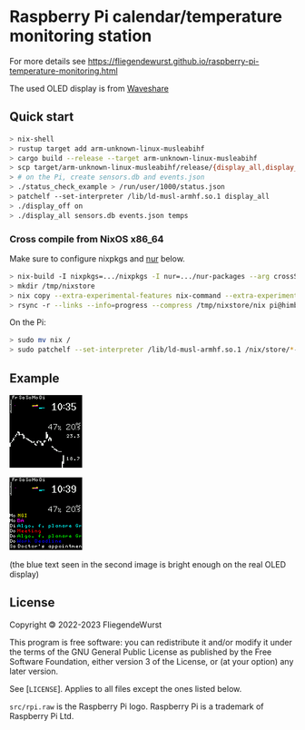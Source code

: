 # Raspberry Pi calendar/temperature monitoring station

For more details see https://fliegendewurst.github.io/raspberry-pi-temperature-monitoring.html

The used OLED display is from [Waveshare](https://www.waveshare.com/wiki/1.5inch_RGB_OLED_Module)

## Quick start

```bash
> nix-shell
> rustup target add arm-unknown-linux-musleabihf
> cargo build --release --target arm-unknown-linux-musleabihf
> scp target/arm-unknown-linux-musleabihf/release/{display_all,display_off,refresh_json,take_measurement,status_check_example} 'pi@raspberrypi:~'
> # on the Pi, create sensors.db and events.json
> ./status_check_example > /run/user/1000/status.json
> patchelf --set-interpreter /lib/ld-musl-armhf.so.1 display_all
> ./display_off on
> ./display_all sensors.db events.json temps
```

### Cross compile from NixOS x86_64

Make sure to configure nixpkgs and [nur](https://github.com/nix-community/NUR) below.

```bash
> nix-build -I nixpkgs=.../nixpkgs -I nur=.../nur-packages --arg crossSystem '(import <nixpkgs/lib>).systems.examples.muslpi' .../nur-packages -A raspi-oled-cross
> mkdir /tmp/nixstore
> nix copy --extra-experimental-features nix-command --extra-experimental-features flakes --no-check-sigs --to /tmp/nixstore $(readlink -f result)
> rsync -r --links --info=progress --compress /tmp/nixstore/nix pi@himbeere-null:~/
```

On the Pi:
```bash
> sudo mv nix /
> sudo patchelf --set-interpreter /lib/ld-musl-armhf.so.1 /nix/store/*-raspi-oled-*-infdev-*/bin/*
```

## Example

![temperature graph](./images/temps.png)

![events](./images/events.png)

(the blue text seen in the second image is bright enough on the real OLED display)

## License

Copyright 🄯 2022-2023 FliegendeWurst

This program is free software: you can redistribute it and/or modify
it under the terms of the GNU General Public License as published by
the Free Software Foundation, either version 3 of the License, or
(at your option) any later version.

See [`LICENSE`]. Applies to all files except the ones listed below.

`src/rpi.raw` is the Raspberry Pi logo. Raspberry Pi is a trademark of Raspberry Pi Ltd.